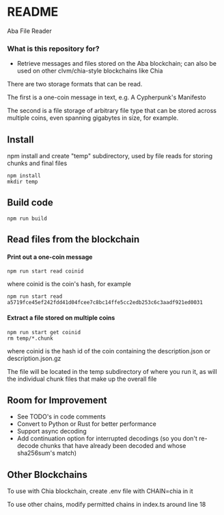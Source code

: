 # README

Aba File Reader

### What is this repository for?

- Retrieve messages and files stored on the Aba blockchain; can also be used on other clvm/chia-style blockchains like Chia

There are two storage formats that can be read.

The first is a one-coin message in text, e.g. A Cypherpunk's Manifesto

The second is a file storage of arbitrary file type that can be stored across multiple coins, even spanning gigabytes in size, for example.

## Install

npm install and create "temp" subdirectory, used by file reads for storing chunks and final files

```
npm install
mkdir temp
```

## Build code

```
npm run build
```

## Read files from the blockchain

#### Print out a one-coin message

```
npm run start read coinid
```

where coinid is the coin's hash, for example

```
npm run start read a5719fce45ef242fdd41d04fcee7c8bc14ffe5cc2edb253c6c3aadf921ed0031
```

#### Extract a file stored on multiple coins

```
npm run start get coinid
rm temp/*.chunk
```

where coinid is the hash id of the coin containing the description.json or description.json.gz

The file will be located in the temp subdirectory of where you run it, as will the individual chunk files that make up the overall file

## Room for Improvement

- See TODO's in code comments
- Convert to Python or Rust for better performance
- Support async decoding
- Add continuation option for interrupted decodings (so you don't re-decode chunks that have already been decoded and whose sha256sum's match)

## Other Blockchains

To use with Chia blockchain, create .env file with CHAIN=chia in it

To use other chains, modify permitted chains in index.ts around line 18
